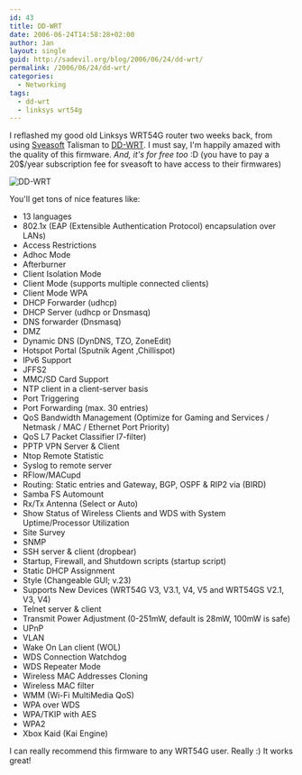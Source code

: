 ```yaml
---
id: 43
title: DD-WRT
date: 2006-06-24T14:58:28+02:00
author: Jan
layout: single
guid: http://sadevil.org/blog/2006/06/24/dd-wrt/
permalink: /2006/06/24/dd-wrt/
categories:
  - Networking
tags:
  - dd-wrt
  - linksys wrt54g
---
```

I reflashed my good old Linksys WRT54G router two weeks back, from using [Sveasoft](http://www.sveasoft.com/) Talisman to [DD-WRT](https://www.dd-wrt.com). I must say, I'm happily amazed with the quality of this firmware. _And, it's for free too_ :D (you have to pay a 20$/year subscription fee for sveasoft to have access to their firmwares)

![DD-WRT](/assets/images/2006/06/ddwrt1.jpg "DD-WRT")

You'll get tons of nice features like:

  * 13 languages
  * 802.1x (EAP (Extensible Authentication Protocol) encapsulation over LANs)
  * Access Restrictions
  * Adhoc Mode
  * Afterburner
  * Client Isolation Mode
  * Client Mode (supports multiple connected clients)
  * Client Mode WPA
  * DHCP Forwarder (udhcp)
  * DHCP Server (udhcp or Dnsmasq)
  * DNS forwarder (Dnsmasq)
  * DMZ
  * Dynamic DNS (DynDNS, TZO, ZoneEdit)
  * Hotspot Portal (Sputnik Agent ,Chillispot)
  * IPv6 Support
  * JFFS2
  * MMC/SD Card Support
  * NTP client in a client-server basis
  * Port Triggering
  * Port Forwarding (max. 30 entries)
  * QoS Bandwidth Management (Optimize for Gaming and Services / Netmask / MAC / Ethernet Port Priority)
  * QoS L7 Packet Classifier l7-filter)
  * PPTP VPN Server & Client
  * Ntop Remote Statistic
  * Syslog to remote server
  * RFlow/MACupd
  * Routing: Static entries and Gateway, BGP, OSPF & RIP2 via (BIRD)
  * Samba FS Automount
  * Rx/Tx Antenna (Select or Auto)
  * Show Status of Wireless Clients and WDS with System Uptime/Processor Utilization
  * Site Survey
  * SNMP
  * SSH server & client (dropbear)
  * Startup, Firewall, and Shutdown scripts (startup script)
  * Static DHCP Assignment
  * Style (Changeable GUI; v.23)
  * Supports New Devices (WRT54G V3, V3.1, V4, V5 and WRT54GS V2.1, V3, V4)
  * Telnet server & client
  * Transmit Power Adjustment (0-251mW, default is 28mW, 100mW is safe)
  * UPnP
  * VLAN
  * Wake On Lan client (WOL)
  * WDS Connection Watchdog
  * WDS Repeater Mode
  * Wireless MAC Addresses Cloning
  * Wireless MAC filter
  * WMM (Wi-Fi MultiMedia QoS)
  * WPA over WDS
  * WPA/TKIP with AES
  * WPA2
  * Xbox Kaid (Kai Engine)

I can really recommend this firmware to any WRT54G user. Really :) It works great!